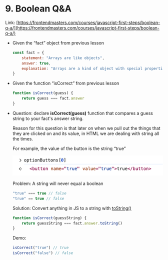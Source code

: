 # 9. Boolean Q&A

Link: [https://frontendmasters.com/courses/javascript-first-steps/boolean-q-a/](https://frontendmasters.com/courses/javascript-first-steps/boolean-q-a/)

- Given the “fact” object from previous lesson
    
    ```jsx
    const fact = {
        statement: "Arrays are like objects",
        answer: true,
        explanation: "Arrays are a kind of object with special properties"
    }
    ```
    
- Given the function “isCorrect” from previous lesson
    
    ```jsx
    function isCorrect(guess) {
        return guess === fact.answer
    }
    ```
    
- Question: declare **isCorrect(guess)** function that compares a guess string to your fact's answer string.
    
    Reason for this question is that later on when we pull out the things that they are clicked on and its value, in HTML we are dealing with string all the times.
    
    For example, the value of the button is the string “true”
    
    ![image.png](./image/image.png)
    
    Problem: A string will never equal a boolean
    
    ```jsx
    "true" === true // false
    "true" == true // false
    ```
    
    Solution: Convert anything in JS to a string with [toString()](https://developer.mozilla.org/en-US/docs/Web/JavaScript/Reference/Global_Objects/String/toString)
    
    ```jsx
    function isCorrect(guessString) {
    	return guessString === fact.answer.toString()
    }
    ```
    
    Demo:
    
    ```jsx
    isCorrect("true") // true
    isCorrect("false") // false
    ```